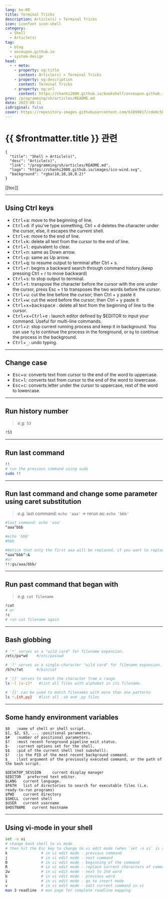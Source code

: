 ```yaml
---
lang: ko-KR
title: Terminal Tricks
description: Article(s) > Terminal Tricks
icon: iconfont icon-shell
category: 
  - Shell
  - Article(s)
tag: 
  - blog
  - onceupon.github.io
  - system-design
head:
  - - meta:
    - property: og:title
      content: Article(s) > Terminal Tricks
    - property: og:description
      content: Terminal Tricks
    - property: og:url
      content: https://chanhi2000.github.io/bookshelf/onceupon.github.io/terminal-tricks.html
prev: /programming/sh/articles/README.md
date: 2023-08-11
isOriginal: false
cover: https://repository-images.githubusercontent.com/61099017/cde6c580-765d-11e9-9f0a-9d94f2bdf421
---
```


# {{ $frontmatter.title }} 관련

```component VPCard
{
  "title": "Shell > Article(s)",
  "desc": "Article(s)",
  "link": "/programming/sh/articles/README.md",
  "logo": "https://chanhi2000.github.io/images/ico-wind.svg",
  "background": "rgba(10,10,10,0.2)"
}
```

[[toc]]

---

<SiteInfo
  name="Terminal Tricks | Bash-Oneliner"
  desc="A collection of handy Bash One-Liners and terminal tricks for data processing and Linux system maintenance."
  url="https://onceupon.github.io/Bash-Oneliner/#terminal-tricks"
  logo="https://avatars.githubusercontent.com/u/7253159?v=4"
  preview="https://repository-images.githubusercontent.com/61099017/cde6c580-765d-11e9-9f0a-9d94f2bdf421"/>

## Using Ctrl keys

- <kbd>Ctrl</kbd>+<kbd>a</kbd>: move to the beginning of line.
- <kbd>Ctrl</kbd>+<kbd>d</kbd>: if you've type something, Ctrl + d deletes the character under the cursor, else, it escapes the current shell.
- <kbd>Ctrl</kbd>+<kbd>e</kbd>: move to the end of line.
- <kbd>Ctrl</kbd>+<kbd>k</kbd>: delete all text from the cursor to the end of line.
- <kbd>Ctrl</kbd>+<kbd>l</kbd>: equivalent to clear.
- <kbd>Ctrl</kbd>+<kbd>n</kbd>: same as Down arrow.
- <kbd>Ctrl</kbd>+<kbd>p</kbd>: same as Up arrow.
- <kbd>Ctrl</kbd>+<kbd>q</kbd>: to resume output to terminal after Ctrl + s.
- <kbd>Ctrl</kbd>+<kbd>r</kbd>: begins a backward search through command history.(keep pressing Ctrl + r to move backward)
- <kbd>Ctrl</kbd>+<kbd>s</kbd>: to stop output to terminal.
- <kbd>Ctrl</kbd>+<kbd>t</kbd>: transpose the character before the cursor with the one under the cursor, press Esc + t to transposes the two words before the cursor.
- <kbd>Ctrl</kbd>+<kbd>u</kbd>: cut the line before the cursor; then Ctrl + y paste it
- <kbd>Ctrl</kbd>+<kbd>w</kbd>: cut the word before the cursor; then Ctrl + y paste it
- <kbd>Ctrl</kbd>+<kbd>x</kbd>+<kbd>backspace</kbd> : delete all text from the beginning of line to the cursor.
- <kbd>Ctrl</kbd>+<kbd>x</kbd>+<kbd>Ctrl</kbd>+<kbd>e</kbd> : launch editor defined by $EDITOR to input your command. Useful for multi-line commands.
- <kbd>Ctrl</kbd>+<kbd>z</kbd>: stop current running process and keep it in background. You can use `fg` to continue the process in the foreground, or `bg` to continue the process in the background.
- <kbd>Ctrl</kbd>+<kbd>_</kbd>: undo typing.

---

## Change case

- <kbd>Esc</kbd>+<kbd>u</kbd>: converts text from cursor to the end of the word to uppercase.
- <kbd>Esc</kbd>+<kbd>l</kbd>: converts text from cursor to the end of the word to lowercase.
- <kbd>Esc</kbd>+<kbd>c</kbd>: converts letter under the cursor to uppercase, rest of the word to lowercase.

<!-- https://raw.githubusercontent.com/onceupon/Bash-Oneliner/master/README.md -->

---

## Run history number

> *e.g.* `53`

```bash
!53
```

---

## Run last command

```bash
!!
# run the previous command using sudo
sudo !!
```

---

## Run last command and change some parameter using caret substitution

> *e.g.* last command: `echo 'aaa'` -> rerun as: `echo 'bbb'`

```bash
#last command: echo 'aaa'
^aaa^bbb

#echo 'bbb'
#bbb

#Notice that only the first aaa will be replaced, if you want to replace all 'aaa', use ':&' to repeat it:
^aaa^bbb^:&
#or
!!:gs/aaa/bbb/

```

---

## Run past command that began with

> *e.g.* `cat filename`

```bash
!cat
# or
!c
# run cat filename again
```

---

## Bash globbing

```bash
# '*' serves as a "wild card" for filename expansion.
/etc/pa*wd    #/etc/passwd

# '?' serves as a single-character "wild card" for filename expansion.
/b?n/?at      #/bin/cat

# '[]' serves to match the character from a range.
ls -l [a-z]*   #list all files with alphabet in its filename.

# '{}' can be used to match filenames with more than one patterns
ls *.{sh,py}   #list all .sh and .py files
```

---

## Some handy environment variables

```
$0   :name of shell or shell script.
$1, $2, $3, ... :positional parameters.
$#   :number of positional parameters.
$?   :most recent foreground pipeline exit status.
$-   :current options set for the shell.
$$   :pid of the current shell (not subshell).
$!   :is the PID of the most recent background command.
$_   :last argument of the previously executed command, or the path of the bash script.

$DESKTOP_SESSION     current display manager
$EDITOR   preferred text editor.
$LANG   current language.
$PATH   list of directories to search for executable files (i.e. ready-to-run programs)
$PWD    current directory
$SHELL  current shell
$USER   current username
$HOSTNAME   current hostname
```

---

## Using vi-mode in your shell

```bash
set -o vi
# change bash shell to vi mode
# then hit the Esc key to change to vi edit mode (when `set -o vi` is set)
k               # in vi edit mode - previous command
j               # in vi edit mode - next command
0               # in vi edit mode - beginning of the command
R               # in vi edit mode - replace current characters of command
2w              # in vi edit mode - next to 2nd word
b               # in vi edit mode - previous word
i               # in vi edit mode - go to insert mode
v               # in vi edit mode - edit current command in vi
man 3 readline  # man page for complete readline mapping
```
